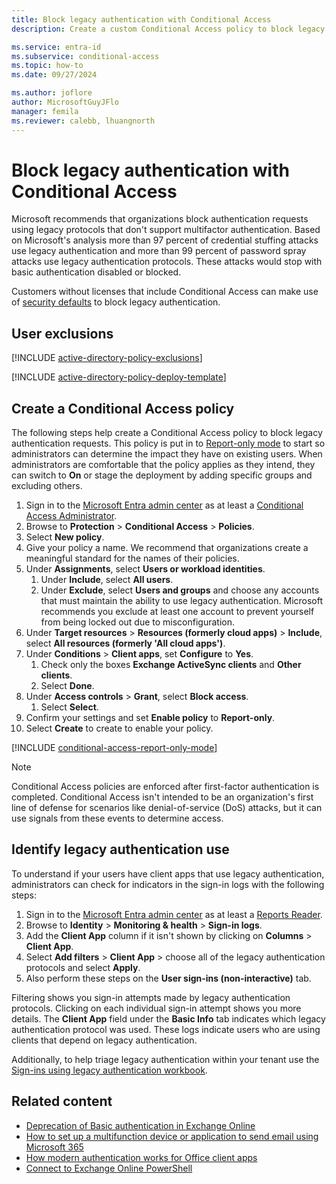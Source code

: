```yaml
---
title: Block legacy authentication with Conditional Access
description: Create a custom Conditional Access policy to block legacy authentication protocols.

ms.service: entra-id
ms.subservice: conditional-access
ms.topic: how-to
ms.date: 09/27/2024

ms.author: joflore
author: MicrosoftGuyJFlo
manager: femila
ms.reviewer: calebb, lhuangnorth
---
```

# Block legacy authentication with Conditional Access

Microsoft recommends that organizations block authentication requests using legacy protocols that don't support multifactor authentication. Based on Microsoft's analysis more than 97 percent of credential stuffing attacks use legacy authentication and more than 99 percent of password spray attacks use legacy authentication protocols. These attacks would stop with basic authentication disabled or blocked.

Customers without licenses that include Conditional Access can make use of [security defaults](~/fundamentals/security-defaults.md) to block legacy authentication.

## User exclusions
[!INCLUDE [active-directory-policy-exclusions](~/includes/entra-policy-exclude-user.md)]

[!INCLUDE [active-directory-policy-deploy-template](~/includes/entra-policy-deploy-template.md)]

## Create a Conditional Access policy

The following steps help create a Conditional Access policy to block legacy authentication requests. This policy is put in to [Report-only mode](howto-conditional-access-insights-reporting.md) to start so administrators can determine the impact they have on existing users. When administrators are comfortable that the policy applies as they intend, they can switch to **On** or stage the deployment by adding specific groups and excluding others.

1. Sign in to the [Microsoft Entra admin center](https://entra.microsoft.com) as at least a [Conditional Access Administrator](../role-based-access-control/permissions-reference.md#conditional-access-administrator).
1. Browse to **Protection** > **Conditional Access** > **Policies**.
1. Select **New policy**.
1. Give your policy a name. We recommend that organizations create a meaningful standard for the names of their policies.
1. Under **Assignments**, select **Users or workload identities**.
   1. Under **Include**, select **All users**.
   1. Under **Exclude**, select **Users and groups** and choose any accounts that must maintain the ability to use legacy authentication. Microsoft recommends you exclude at least one account to prevent yourself from being locked out due to misconfiguration.
1. Under **Target resources** > **Resources (formerly cloud apps)** > **Include**, select **All resources (formerly 'All cloud apps')**.
1. Under **Conditions** > **Client apps**, set **Configure** to **Yes**.
   1. Check only the boxes **Exchange ActiveSync clients** and **Other clients**.
   1. Select **Done**.
1. Under **Access controls** > **Grant**, select **Block access**.
   1. Select **Select**.
1. Confirm your settings and set **Enable policy** to **Report-only**.
1. Select **Create** to create to enable your policy.

[!INCLUDE [conditional-access-report-only-mode](../../includes/conditional-access-report-only-mode.md)]

> [!NOTE]
> Conditional Access policies are enforced after first-factor authentication is completed. Conditional Access isn't intended to be an organization's first line of defense for scenarios like denial-of-service (DoS) attacks, but it can use signals from these events to determine access.

## Identify legacy authentication use

To understand if your users have client apps that use legacy authentication, administrators can check for indicators in the sign-in logs with the following steps:

1. Sign in to the [Microsoft Entra admin center](https://entra.microsoft.com) as at least a [Reports Reader](../role-based-access-control/permissions-reference.md#reports-reader).
1. Browse to **Identity** > **Monitoring & health** > **Sign-in logs**.
1. Add the **Client App** column if it isn't shown by clicking on **Columns** > **Client App**.
1. Select **Add filters** > **Client App** > choose all of the legacy authentication protocols and select **Apply**.
1. Also perform these steps on the **User sign-ins (non-interactive)** tab.

Filtering shows you sign-in attempts made by legacy authentication protocols. Clicking on each individual sign-in attempt shows you more details. The **Client App** field under the **Basic Info** tab indicates which legacy authentication protocol was used. These logs indicate users who are using clients that depend on legacy authentication.

Additionally, to help triage legacy authentication within your tenant use the [Sign-ins using legacy authentication workbook](~/identity/monitoring-health/workbook-legacy-authentication.md).

## Related content

- [Deprecation of Basic authentication in Exchange Online](/exchange/clients-and-mobile-in-exchange-online/deprecation-of-basic-authentication-exchange-online)
- [How to set up a multifunction device or application to send email using Microsoft 365](/exchange/mail-flow-best-practices/how-to-set-up-a-multifunction-device-or-application-to-send-email-using-microsoft-365-or-office-365)
- [How modern authentication works for Office client apps](/microsoft-365/enterprise/modern-auth-for-office-2013-and-2016)
- [Connect to Exchange Online PowerShell](/powershell/exchange/connect-to-exchange-online-powershell)
